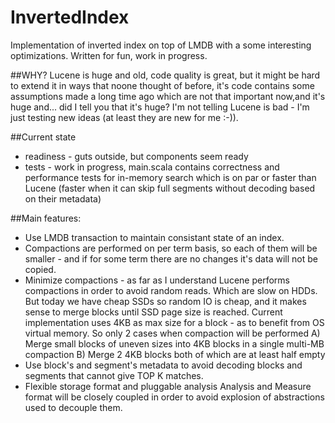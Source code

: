 # InvertedIndex
Implementation of inverted index on top of LMDB with a some interesting optimizations. Written for fun, work in progress.

##WHY? 
Lucene is huge and old, code quality is great, but it might be hard to extend it in ways that noone thought of before, it's code contains some assumptions made a long time ago which are not that important now,and it's huge and... did I tell you that it's huge? I'm not telling Lucene is bad - I'm just testing new ideas (at least they are new for me :-)).

##Current state
* readiness - guts outside, but components seem ready
* tests - work in progress, main.scala contains correctness and performance tests for in-memory search which is on par
          or faster than Lucene (faster when it can skip full segments without decoding based on their metadata) 


##Main features:
*  Use LMDB transaction to maintain consistant state of an index.
*  Compactions are performed on per term basis, so each of them will be smaller -
   and if for some term there are no changes it's data will not be copied. 
*  Minimize compactions - as far as I understand Lucene performs compactions in order to avoid random reads. Which are slow on HDDs.
   But today we have cheap SSDs so random IO is cheap, and it makes sense to  merge blocks until SSD page size is reached.
   Current implementation uses 4KB as max size for a block - as to benefit from OS virtual memory.
   So only 2 cases when compaction will be performed A) Merge small blocks of uneven sizes into 4KB blocks in a single multi-MB compaction B) Merge 2 4KB blocks both of which are at least half empty
*  Use block's and segment's metadata to avoid decoding blocks and segments that cannot give TOP K matches.
*  Flexible storage format and pluggable analysis
   Analysis and Measure format will be closely coupled in order to avoid explosion of abstractions used to decouple them.

